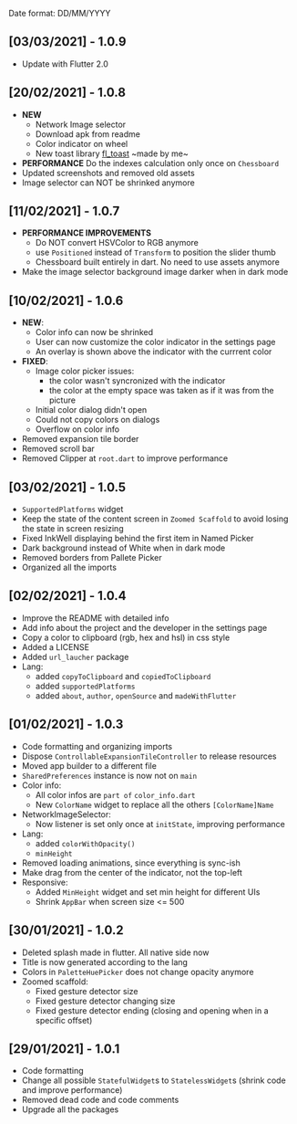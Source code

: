 Date format: DD/MM/YYYY

## [03/03/2021] - 1.0.9

<!-- - **NEW** 💢 App Icon
- **NEW** 💥 App Splashscreen -->

- Update with Flutter 2.0

## [20/02/2021] - 1.0.8

- **NEW**
  - Network Image selector
  - Download apk from readme
  - Color indicator on wheel
  - New toast library [fl_toast](https://pub.dev/packages/fl_toast) ~made by me~
- **PERFORMANCE** Do the indexes calculation only once on `Chessboard`
- Updated screenshots and removed old assets
- Image selector can NOT be shrinked anymore

## [11/02/2021] - 1.0.7

- **PERFORMANCE IMPROVEMENTS**
  - Do NOT convert HSVColor to RGB anymore
  - use `Positioned` instead of `Transform` to position the slider thumb
  - Chessboard built entirely in dart. No need to use assets anymore
- Make the image selector background image darker when in dark mode

## [10/02/2021] - 1.0.6

- **NEW**:
  - Color info can now be shrinked
  - User can now customize the color indicator in the settings page
  - An overlay is shown above the indicator with the currrent color
- **FIXED**:
  - Image color picker issues:
    - the color wasn't syncronized with the indicator
    - the color at the empty space was taken as if it was from the picture
  - Initial color dialog didn't open
  - Could not copy colors on dialogs
  - Overflow on color info
- Removed expansion tile border
- Removed scroll bar
- Removed Clipper at `root.dart` to improve performance

## [03/02/2021] - 1.0.5

- `SupportedPlatforms` widget
- Keep the state of the content screen in `Zoomed Scaffold` to avoid losing the state in screen resizing
- Fixed InkWell displaying behind the first item in Named Picker
- Dark background instead of White when in dark mode
- Removed borders from Pallete Picker
- Organized all the imports

## [02/02/2021] - 1.0.4

- Improve the README with detailed info
- Add info about the project and the developer in the settings page
- Copy a color to clipboard (rgb, hex and hsl) in css style
- Added a LICENSE
- Added `url_laucher` package
- Lang:
  - added `copyToClipboard` and `copiedToClipboard`
  - added `supportedPlatforms`
  - added `about`, `author`, `openSource` and `madeWithFlutter`

## [01/02/2021] - 1.0.3

- Code formatting and organizing imports
- Dispose `ControllableExpansionTileController` to release resources
- Moved app builder to a different file
- `SharedPreferences` instance is now not on `main`
- Color info:
  - All color infos are `part of` `color_info.dart`
  - New `ColorName` widget to replace all the others `[ColorName]Name`
- NetworkImageSelector:
  - Now listener is set only once at `initState`, improving performance
- Lang:
  - added `colorWithOpacity()`
  - `minHeight`
- Removed loading animations, since everything is sync-ish
- Make drag from the center of the indicator, not the top-left
- Responsive:
  - Added `MinHeight` widget and set min height for different UIs
  - Shrink `AppBar` when screen size <= 500

## [30/01/2021] - 1.0.2

- Deleted splash made in flutter. All native side now
- Title is now generated according to the lang
- Colors in `PaletteHuePicker` does not change opacity anymore
- Zoomed scaffold:
  - Fixed gesture detector size
  - Fixed gesture detector changing size
  - Fixed gesture detector ending (closing and opening when in a specific offset)

## [29/01/2021] - 1.0.1

- Code formatting
- Change all possible `StatefulWidget`s to `StatelessWidget`s (shrink code and improve performance)
- Removed dead code and code comments
- Upgrade all the packages
